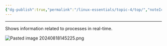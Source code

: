```yaml
---
{"dg-publish":true,"permalink":"/linux-essentials/topic-4/top/","noteIcon":""}
---
```


---
Shows information related to processes in real-time.

![Pasted image 20240818145225.png](/img/user/Linux%20Essentials/Topic%204/Topic4%20reference%20images/Pasted%20image%2020240818145225.png)
